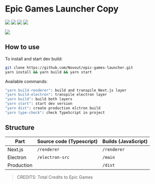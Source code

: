 # Epic Games Launcher Copy
![](https://img.shields.io/badge/Electron-6-green) ![](https://img.shields.io/badge/React-16.9-blue) ![](https://img.shields.io/badge/NextJS-9-purple) ![](https://img.shields.io/badge/Typescript-3.6-brightgreen)

![](https://i.imgur.com/HE6XAHI.png)
## How to use

To install and start dev build:

```bash
git clone https://github.com/Novout/epic-games-launcher.git
yarn install && yarn build && yarn start
```
Available commands:
```bash
"yarn build-renderer": build and transpile Next.js layer
"yarn build-electron": transpile electron layer
"yarn build": build both layers
"yarn start": start dev version
"yarn dist": create production elctron build
"yarn type-check": check TypeScript in project
```

## Structure

| Part       | Source code (Typescript) | Builds (JavaScript) |
| ---------- | ------------------------ | ------------------- |
| Next.js    | `/renderer`              | `/renderer`         |
| Electron   | `/electron-src`          | `/main`             |
| Production |                          | `/dist`             |

 > CREDITS: Total Credits to Epic Games

